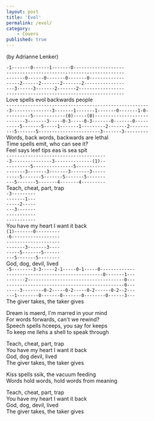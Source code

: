 ```yaml
---
layout: post
title: 'Evol'
permalink: /evol/
category:
    - Covers
published: true
---  
```


(by Adrianne Lenker)

`-1-------0------1-------0-------------------`  
`--------------------------------------------`  
`-------0------0-------0-------0-------------`  
`-----2------2-------2-------2---------------`  
`---3------3-------2-------2-----------------`  
`--------------------------------------------`  
Love spells evol backwards people  
`-----------------------------------------------------`  
`-3---------------3-------1-------1-------0-------1-0-`  
`---------5------------(0)-----(0)--------------------`  
`-------3-------3-----0-3-----0-3-------0-------0-----`  
`-----5-------5-----1-------1---------2-------2-------`  
`---5-------5-----------------------3-------3---------`  
Words, back words, backwards are lethal  
Time spells emit, who can see it?  
Feel says leef tips eas is sea spit  
`-------------------------------------`  
`-3---------------3--------------(1)--`  
`---------5---------------5-----------`  
`-------3-------3-------3-------3-----`  
`-----5-------5-------5-------5-------`  
`---5-------5-------4-------4---------`  
Teach, cheat, part, trap  
`-3---------`  
`-------1---`  
`-----2-----`  
`---3-------`  
`-----------`  
`-----------`  
You have my heart I want it back  
`(1)-------0---------`  
`-6------------------`  
`--------------------`  
`-------3-------3----`  
`-----5-------5------`  
`---5-------5--------`  
God, dog, devil, lived  
`-5--------3-3-----2-1-----0-1-----0-------------`  
`------------------------------------0-------1---`  
`-------2------------------------------------0---`  
`--------------------------------------------0---`  
`-----3--------0-2-----0-2-----0-2------0-2--2---`  
`---1--------0-------0-------0--------0------3---`  
The giver takes, the taker gives  

Dream is maerd, I'm marred in your mind  
For words forwards, can't we rewind?  
Speech spells hceeps, you say for keeps  
To keep me llehs a shell to speak through  

Teach, cheat, part, trap  
You have my heart I want it back  
God, dog devil, lived  
The giver takes, the taker gives  

Kiss spells ssik, the vacuum feeding  
Words hold words, hold words from meaning  

Teach, cheat, part, trap  
You have my heart I want it back  
God, dog, devil, lived  
The giver takes, the taker gives  
